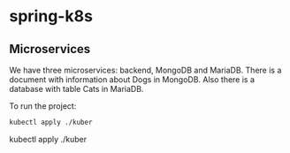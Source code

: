 # spring-k8s

## Microservices
We have three microservices: backend, MongoDB and MariaDB.
There is a document with information about Dogs in MongoDB. Also there is a database with table Cats in MariaDB.

To run the project:
```bash
kubectl apply ./kuber
```
kubectl apply ./kuber
